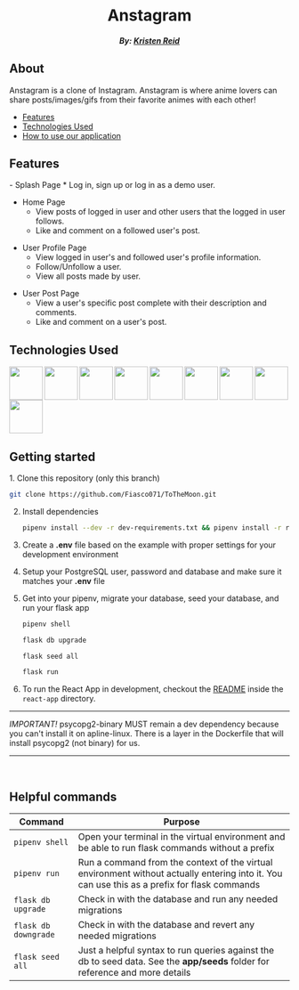 <h1 align="center"> Anstagram </h1> <a name="top"> </a>

<h5 align="center">  By: <a href="https://github.com/Kristen-Reid">Kristen Reid</a>

<h2> About </h2>
Anstagram is a clone of Instagram. Anstagram is where anime lovers can share posts/images/gifs from their favorite animes with each other!

   - [Features](#features)
   - [Technologies Used](#tech)
   - [How to use our application](#howto)
   
   
   
<h2> Features </h2> <a name="features"></a>
 - Splash Page 
    * Log in, sign up or log in as a demo user.
   
 - Home Page 
    * View posts of logged in user and other users that the logged in user follows.
    * Like and comment on a followed user's post.
   
 + User Profile Page
    * View logged in user's and followed user's profile information.
    * Follow/Unfollow a user.
    * View all posts made by user.
   
 * User Post Page 
    * View a user's specific post complete with their description and comments.
    * Like and comment on a user's post.

<h2>Technologies Used</h2> <a name="tech"></a>
   
   <img src="https://user-images.githubusercontent.com/93681149/167308732-afeeb5f2-d9a1-47ab-b8d9-82cd44b00b7e.svg" width="60px" align="left">
   <img src="https://user-images.githubusercontent.com/93681149/167308602-b05ea259-dd61-4df9-8f45-d7daeece6491.svg" width="60px" align="left">
   <img src="https://user-images.githubusercontent.com/93681149/167308754-79d7f324-d62d-461e-aa15-32487f495403.svg" width="60px" align="left">
   <img src="https://user-images.githubusercontent.com/93681149/167308772-5912f7f3-522a-4fe5-b176-575a91455823.svg" width="60px" align="left">
   <img src="https://user-images.githubusercontent.com/93681149/167308802-46d28d53-dc35-4146-86f1-2afa9fdcbac0.svg" width="60px" align="left">
   <img src="https://user-images.githubusercontent.com/93681149/167308823-588c1cbe-ef15-47ba-8d3f-944710a00ac6.svg" width="60px" align="left">
   <img src="https://user-images.githubusercontent.com/93681149/167308846-24aa684c-2a5d-4d32-b365-4a0de8714408.svg" width="60px" align="left">
   <img src="https://user-images.githubusercontent.com/93681149/167308866-01f03689-0b65-4ddd-803f-4a23a0253e35.svg" width="60px" align="left">
   <img src="https://user-images.githubusercontent.com/93681149/167308908-2aacacf3-d30a-4b00-97ed-3c034e5bcadd.svg" width="60px">
  
   
   

<h2> Getting started </h2><a name="howto"></a>
1. Clone this repository (only this branch)

   ```bash
   git clone https://github.com/Fiasco071/ToTheMoon.git
   ```

2. Install dependencies

      ```bash
      pipenv install --dev -r dev-requirements.txt && pipenv install -r requirements.txt
      ```

3. Create a **.env** file based on the example with proper settings for your
   development environment
4. Setup your PostgreSQL user, password and database and make sure it matches your **.env** file

5. Get into your pipenv, migrate your database, seed your database, and run your flask app

   ```bash
   pipenv shell
   ```

   ```bash
   flask db upgrade
   ```

   ```bash
   flask seed all
   ```

   ```bash
   flask run
   ```

6. To run the React App in development, checkout the [README](./react-app/README.md) inside the `react-app` directory.

***


*IMPORTANT!*
   psycopg2-binary MUST remain a dev dependency because you can't install it on apline-linux.
   There is a layer in the Dockerfile that will install psycopg2 (not binary) for us.
***

<br>

## Helpful commands
|    Command            |    Purpose    |
| -------------         | ------------- |
| `pipenv shell`        | Open your terminal in the virtual environment and be able to run flask commands without a prefix |
| `pipenv run`          | Run a command from the context of the virtual environment without actually entering into it. You can use this as a prefix for flask commands  |
| `flask db upgrade`    | Check in with the database and run any needed migrations  |
| `flask db downgrade`  | Check in with the database and revert any needed migrations  |
| `flask seed all`      | Just a helpful syntax to run queries against the db to seed data. See the **app/seeds** folder for reference and more details |
